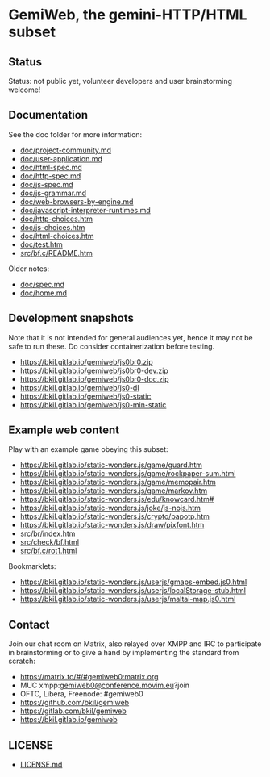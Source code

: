 # GemiWeb, the gemini-HTTP/HTML subset

## Status

Status: not public yet, volunteer developers and user brainstorming welcome!

## Documentation

See the doc folder for more information:

* [doc/project-community.md](doc/project-community.md)
* [doc/user-application.md](doc/user-application.md)
* [doc/html-spec.md](doc/html-spec.md)
* [doc/http-spec.md](doc/http-spec.md)
* [doc/js-spec.md](doc/js-spec.md)
* [doc/js-grammar.md](doc/js-grammar.md)
* [doc/web-browsers-by-engine.md](doc/web-browsers-by-engine.md)
* [doc/javascript-interpreter-runtimes.md](doc/javascript-interpreter-runtimes.md)
* [doc/http-choices.htm](doc/http-choices.htm)
* [doc/js-choices.htm](doc/js-choices.htm)
* [doc/html-choices.htm](doc/html-choices.htm)
* [doc/test.htm](doc/test.htm)
* [src/bf.c/README.htm](src/bf.c/README.htm)

Older notes:

* [doc/spec.md](doc/spec.md)
* [doc/home.md](doc/home.md)

## Development snapshots

Note that it is not intended for general audiences yet, hence it may not be safe to run these. Do consider containerization before testing.

* https://bkil.gitlab.io/gemiweb/js0br0.zip
* https://bkil.gitlab.io/gemiweb/js0br0-dev.zip
* https://bkil.gitlab.io/gemiweb/js0br0-doc.zip
* https://bkil.gitlab.io/gemiweb/js0-dl
* https://bkil.gitlab.io/gemiweb/js0-static
* https://bkil.gitlab.io/gemiweb/js0-min-static

## Example web content

Play with an example game obeying this subset:

* https://bkil.gitlab.io/static-wonders.js/game/guard.htm
* https://bkil.gitlab.io/static-wonders.js/game/rockpaper-sum.html
* https://bkil.gitlab.io/static-wonders.js/game/memopair.htm
* https://bkil.gitlab.io/static-wonders.js/game/markov.htm
* https://bkil.gitlab.io/static-wonders.js/edu/knowcard.htm#
* https://bkil.gitlab.io/static-wonders.js/joke/js-nojs.htm
* https://bkil.gitlab.io/static-wonders.js/crypto/papotp.htm
* https://bkil.gitlab.io/static-wonders.js/draw/pixfont.htm
* [src/br/index.htm](src/br/index.htm)
* [src/check/bf.html](src/check/bf.html)
* [src/bf.c/rot1.html](src/bf.c/rot1.html)

Bookmarklets:

* https://bkil.gitlab.io/static-wonders.js/userjs/gmaps-embed.js0.html
* https://bkil.gitlab.io/static-wonders.js/userjs/localStorage-stub.html
* https://bkil.gitlab.io/static-wonders.js/userjs/maltai-map.js0.html

## Contact

Join our chat room on Matrix, also relayed over XMPP and IRC to participate in brainstorming or to give a hand by implementing the standard from scratch:

* https://matrix.to/#/#gemiweb0:matrix.org
* MUC xmpp:gemiweb0@conference.movim.eu?join
* OFTC, Libera, Freenode: #gemiweb0
* https://github.com/bkil/gemiweb
* https://gitlab.com/bkil/gemiweb
* https://bkil.gitlab.io/gemiweb

## LICENSE

* [LICENSE.md](LICENSE.md)
